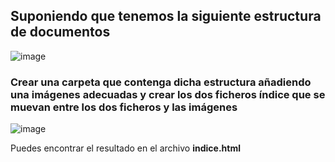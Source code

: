 ## Suponiendo que tenemos la siguiente estructura de documentos

![image](https://github.com/user-attachments/assets/5cc9ecc8-da61-4dcd-8d6e-d0eb0101be90)

### Crear una carpeta que contenga dicha estructura añadiendo una imágenes adecuadas y crear los dos ficheros índice que se muevan entre los dos ficheros y las imágenes

![image](https://github.com/user-attachments/assets/781a3ecc-bf20-44ec-b3ff-ba58d1c6ef19)

Puedes encontrar el resultado en el archivo **indice.html**




